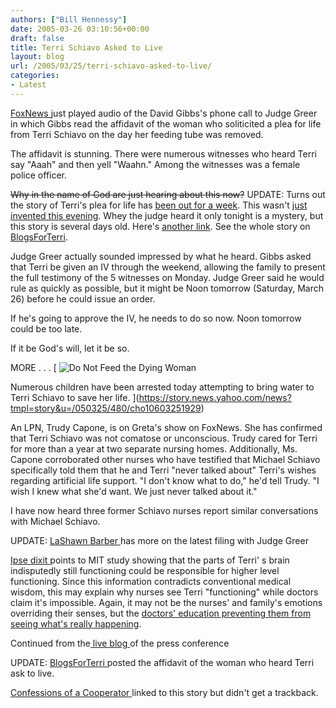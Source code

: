 ```yaml
---
authors: ["Bill Hennessy"]
date: 2005-03-26 03:10:56+00:00
draft: false
title: Terri Schiavo Asked to Live
layout: blog
url: /2005/03/25/terri-schiavo-asked-to-live/
categories:
- Latest
---
```


[FoxNews ](https://www.foxnews.com)just played audio of the David Gibbs's phone call to Judge Greer in which Gibbs read the affidavit of the woman who soliticited a plea for life from Terri Schiavo on the day her feeding tube was removed.

The affidavit is stunning.  There were numerous witnesses who heard Terri say "Aaah" and then yell "Waahn."  Among the witnesses was a female police officer.

<del>Why in the name of God are just hearing about this now?</del>  UPDATE:  Turns out the story of Terri's plea for life has [been out for a week](https://www.theempirejournal.com/0319054_terri_schiavo_says_she_w.htm).  This wasn't [just invented this evening](https://www.worldnetdaily.com/news/article.asp?ARTICLE_ID=43383).  Whey the judge heard it only tonight is a mystery, but this story is several days old.  Here's [another  link](https://straightupwsherri.blogspot.com/2005/03/terri-speaks.html#comments).   See the whole story on [BlogsForTerri](https://www.blogsforterri.com/archives/2005/03/email_media_out_1.php#more).

Judge Greer actually sounded impressed by what he heard.  Gibbs asked that Terri be given an IV through the weekend, allowing the family to present the full testimony of the 5 witnesses on Monday.  Judge Greer said he would rule as quickly as possible, but it might be Noon tomorrow (Saturday, March 26) before he could issue an order.

If he's going to approve the IV, he needs to do so now.  Noon tomorrow could be too late.

If it be God's will, let it be so.

MORE . . .
[
![Do Not Feed the Dying Woman](/wp-content/KidinCuffs.jpg)


Numerous children have been arrested today attempting to bring water to Terri Schiavo to save her life.  ](https://story.news.yahoo.com/news?tmpl=story&u=/050325/480/cho10603251929)

An LPN, Trudy Capone, is on Greta's show on FoxNews.  She has confirmed that Terri Schiavo was not comatose or unconscious.  Trudy cared for Terri for more than a year at two separate nursing homes.  Additionally, Ms. Capone corroborated other nurses who have testified that Michael Schiavo specifically told them that he and Terri "never talked about" Terri's wishes regarding artificial life support.  "I don't know what to do," he'd tell Trudy.  "I wish I knew what she'd want.  We just never talked about it."

I have now heard three former Schiavo nurses report similar conversations with Michael Schiavo.

UPDATE:  [LaShawn Barber ](https://lashawnbarber.com/archives/2005/03/25/circle/)has more on the latest filing with Judge Greer

[Ipse dixit ](https://www.cdharris.net/archives/2005_03.html#004385)points to MIT study showing that the parts of Terri' s brain indisputedly still functioning could be responsible for higher level functioning.   Since this information contradicts conventional medical wisdom, this may explain why nurses see Terri "functioning" while doctors claim it's impossible.  Again, it may not be the nurses' and family's emotions overriding their senses, but the [doctors' education preventing them from seeing what's really happening](https://www.hennessysview.com/?p=622).

Continued from the[ live blog ](https://www.hennessysview.com/?p=648)of the press conference

UPDATE:  [BlogsForTerri ](https://www.blogsforterri.com/archives/2005/03/terri_schiavo_e.php#more)posted the affidavit of the woman who heard Terri ask to live.

[Confessions of a Cooperator ](https://raeblog.blogspot.com/2005/03/affidavit-signed-by-attorney-sent-to.html)linked to this story but didn't get a trackback.
